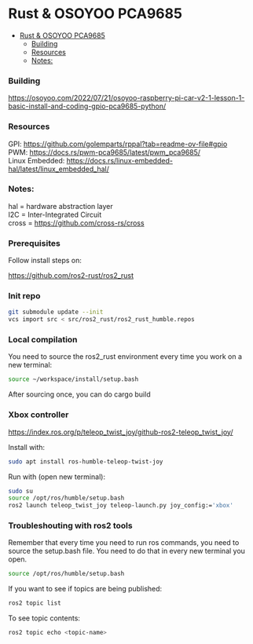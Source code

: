 # Rust & OSOYOO PCA9685 

<!--toc:start-->
- [Rust & OSOYOO PCA9685](#rust-osoyoo-pca9685)
    - [Building](#building)
    - [Resources](#resources)
    - [Notes:](#notes)
<!--toc:end-->

### Building
https://osoyoo.com/2022/07/21/osoyoo-raspberry-pi-car-v2-1-lesson-1-basic-install-and-coding-gpio-pca9685-python/

### Resources
GPI: https://github.com/golemparts/rppal?tab=readme-ov-file#gpio    
PWM: https://docs.rs/pwm-pca9685/latest/pwm_pca9685/       
Linux Embedded: https://docs.rs/linux-embedded-hal/latest/linux_embedded_hal/   

### Notes:
hal = hardware abstraction layer   
I2C = Inter-Integrated Circuit    
cross = https://github.com/cross-rs/cross

### Prerequisites
Follow install steps on:

https://github.com/ros2-rust/ros2_rust

### Init repo

```bash
git submodule update --init
vcs import src < src/ros2_rust/ros2_rust_humble.repos
```

### Local compilation

You need to source the ros2_rust environment every time you work on a new terminal:

```bash
source ~/workspace/install/setup.bash
```
After sourcing once, you can do cargo build

### Xbox controller

https://index.ros.org/p/teleop_twist_joy/github-ros2-teleop_twist_joy/

Install with:

```bash
sudo apt install ros-humble-teleop-twist-joy 
```

Run with (open new terminal):

```bash
sudo su
source /opt/ros/humble/setup.bash
ros2 launch teleop_twist_joy teleop-launch.py joy_config:='xbox'
```
### Troubleshouting with ros2 tools



Remember that every time you need to run ros commands, you need to source the setup.bash file. You need to do that in every new terminal you open.
```bash
source /opt/ros/humble/setup.bash
```

If you want to see if topics are being published:

```bash
ros2 topic list
```

To see topic contents:

```bash
ros2 topic echo <topic-name>
```

